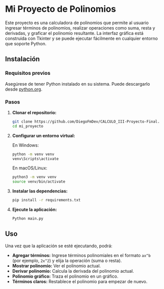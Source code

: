 # Mi Proyecto de Polinomios

Este proyecto es una calculadora de polinomios que permite al usuario ingresar términos de polinomios, realizar operaciones como suma, resta y derivadas, y graficar el polinomio resultante. La interfaz gráfica está construida con Tkinter y se puede ejecutar fácilmente en cualquier entorno que soporte Python.

## Instalación

### Requisitos previos

Asegúrese de tener Python instalado en su sistema. Puede descargarlo desde [python.org](https://www.python.org/downloads/).

### Pasos

1. **Clonar el repositorio:**

    ```bash
    git clone https://github.com/DiegoFmDev/CALCULO_III-Proyecto-Final.git
    cd mi_proyecto
    ```

2. **Configurar un entorno virtual:**

    En Windows:

    ```bash
    python -m venv venv
    venv\Scripts\activate
    ```

    En macOS/Linux:

    ```bash
    python3 -m venv venv
    source venv/bin/activate
    ```

3. **Instalar las dependencias:**

    ```bash
    pip install -r requirements.txt
    ```

4. **Ejecute la aplicación:**

    ```bash
    Python main.py
    ```

## Uso

Una vez que la aplicación se esté ejecutando, podrá:

- **Agregar términos:** Ingrese términos polinomiales en el formato `ax^b` (por ejemplo, `2x^2`) y elija la operación (suma o resta).
- **Mostrar polinomio:** Ver el polinomio actual.
- **Derivar polinomio:** Calcula la derivada del polinomio actual.
- **Polinomio gráfico:** Traza el polinomio en un gráfico.
- **Términos claros:** Restablece el polinomio para empezar de nuevo.
